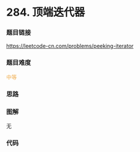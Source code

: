 # 284. 顶端迭代器

### 题目链接

https://leetcode-cn.com/problems/peeking-iterator

### 题目难度

<font color=#F0AD4E>中等</font>

### 思路



### 图解

无

### 代码

```python
```
